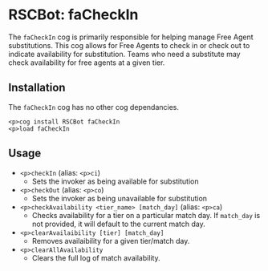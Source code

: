 # RSCBot: faCheckIn

The `faCheckIn` cog is primarily responsible for helping manage Free Agent substitutions. This cog allows for Free Agents to check in or check out to indicate availability for substitution. Teams who need a substitute may check availability for free agents at a given tier.

## Installation

The `faCheckIn` cog has no other cog dependancies.

```
<p>cog install RSCBot faCheckIn
<p>load faCheckIn
```

## Usage

- `<p>checkIn` (alias: `<p>ci`)
  - Sets the invoker as being available for substitution
- `<p>checkOut` (alias: `<p>co`)
  - Sets the invoker as being unavailable for substitution
- `<p>checkAvailability <tier_name> [match_day]` (alias: `<p>ca`)
  - Checks availability for a tier on a particular match day. If `match_day` is not provided, it will default to the current match day.
- `<p>clearAvailaibility [tier] [match_day]`
  - Removes availaibility for a given tier/match day.
- `<p>clearAllAvailability`
  - Clears the full log of match availability.
  